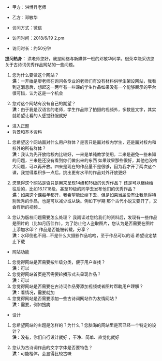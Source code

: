 - 甲方：洪博昇老师
- 乙方：邓敏华

- 访问方式：微信
- 访问时间：2018/6/19  2.pm
- 访问时长：约50分钟

**提问热身**：
洪老师您好，我是网络与新媒体一班的邓敏华同学。很荣幸能采访您关于古诗词优秀作品网站的一些问题。

1.	您为什么要做这个网站？</br>
**洪**：一开始是廖老师在询问各专业的老师们有没有材料供学生架设网站，我看到这消息后，想起这一两年有一些课的学生作品如果没有一个能够展示的平台很可惜，认为这是一个机会

2.	您对这个网站有没有自己的期望？ </br>
**洪**：由于我是汉语言的老师，学生作品除了拍摄的视频外，多数是文字，其实就希望让看的人感觉舒服就好

- 进入正题
- 背景和基本资料
1.	您希望这个网站面对什么用户群体？是否只是面对校内学生，还是面对校内和校外的所有群体？</br>
**洪**：我认为先开放给校内比较好，一来是单纯教学使用，二来是避免一些未知的问题，三来是还没有看到你们做出来的东西 如果效果那些很好，其他也没啥大问题，可以再开放。四来是现在的作品量不是很够，因为我才开了两次这个课，我觉得累积多一点后，挑出更有水平的作品对外开放更好

2.	您觉得这个网站是否只是用来呈现14级和15级的优秀作品？
还是可以继续给往后的，比如16.17.18级，甚至19级的同学去发布他们的优秀作品？</br>
**洪**：如果这个课每年都开，我希望能延续下去，但是如果当届没有让我觉得特别优秀的作品，也是可以减少或从缺。例如下学期 那个古代小说又要开了，又会有新的视频…

3.	您认为版权问题需要怎么处理？
我阅读过您给我们的资料后，发现有一些作品是图片的（比如月历佳作）。为了防止他人盗取图片，您认为是否需要在图片上添加水印？ 作品是否能被转载，分享？</br>
**洪**：水印倒也不用...不是什么大摄影作品哈哈，至于作品可以的话 希望设定禁止下载

- 网站功能
1.	您觉得网站是否需要按年级分类，便于用户查找？</br>
**洪**：可以
2.	您觉得网站首页是否需要轮播形式去呈现作品？</br>
**洪**：可以
3.	您觉得网站是否需要在古诗词作品旁添加视频或者图片帮助用户理解？</br>
**洪**：看情况，需要就加
4.	您觉得网站是否需要添加一些古诗词网站作为友情网站？</br>
**洪**：需要，例如搜韵

- 设计
1.	您希望网站的主题是怎样的？为什么？您脑海的网站里是否已经一个特定的设计？</br>
**洪**：没有，你们自行设计就好 ，干净、简单、直觉化就好

2.	您认为古诗词作品的文字字体是否要特色？</br>
**洪**：可能楷体，会显得比较古味

